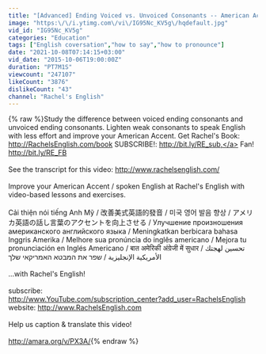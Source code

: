 ```yaml
---
title: "[Advanced] Ending Voiced vs. Unvoiced Consonants -- American Accent"
image: "https:\/\/i.ytimg.com\/vi\/IG95Nc_KV5g\/hqdefault.jpg"
vid_id: "IG95Nc_KV5g"
categories: "Education"
tags: ["English coversation","how to say","how to pronounce"]
date: "2021-10-08T07:14:15+03:00"
vid_date: "2015-10-06T19:00:00Z"
duration: "PT7M1S"
viewcount: "247107"
likeCount: "3876"
dislikeCount: "43"
channel: "Rachel's English"
---
```

{% raw %}Study the difference between voiced ending consonants and unvoiced ending consonants.  Lighten weak consonants to speak English with less effort and improve your American Accent.  Get Rachel's Book:  <a rel="nofollow" target="blank" href="http://RachelsEnglish.com/book">http://RachelsEnglish.com/book</a>  SUBSCRIBE!: <a rel="nofollow" target="blank" href="http://bit.ly/RE_sub,">http://bit.ly/RE_sub,</a> Fan! <a rel="nofollow" target="blank" href="http://bit.ly/RE_FB">http://bit.ly/RE_FB</a> <br /><br />See the transcript for this video:  <a rel="nofollow" target="blank" href="http://www.rachelsenglish.com/">http://www.rachelsenglish.com/</a><br /><br />Improve your American Accent / spoken English at Rachel's English with video-based lessons and exercises.  <br /><br />Cải thiện nói tiếng Anh Mỹ   /  改善美式英語的發音   /   미국 영어 발음 향상  /  アメリカ英語の話し言葉のアクセントを向上させる    /   Улучшение произношения американского английского языка   /   Meningkatkan berbicara bahasa Inggris Amerika   /   Melhore sua pronúncia do inglês americano   /   Mejora tu pronunciación en Inglés Americano   /   बात अमेरिकी अंग्रेजी में सुधार   /  تحسين لهجتك الأمريكية الإنجليزية / שפר את המבטא האמריקאי שלך<br /><br />...with Rachel's English!<br /><br />subscribe:<br /><a rel="nofollow" target="blank" href="http://www.YouTube.com/subscription_center?add_user=RachelsEnglish">http://www.YouTube.com/subscription_center?add_user=RachelsEnglish</a><br />website:  <a rel="nofollow" target="blank" href="http://www.RachelsEnglish.com">http://www.RachelsEnglish.com</a><br /><br />Help us caption &amp; translate this video!<br /><br /><a rel="nofollow" target="blank" href="http://amara.org/v/PX3A/">http://amara.org/v/PX3A/</a>{% endraw %}
